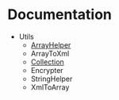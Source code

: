 # Documentation
* Utils
  * [ArrayHelper](Utils/ArrayHelper.md)
  * ArrayToXml
  * [Collection](Utils/Collection.md)
  * Encrypter
  * StringHelper
  * XmlToArray

